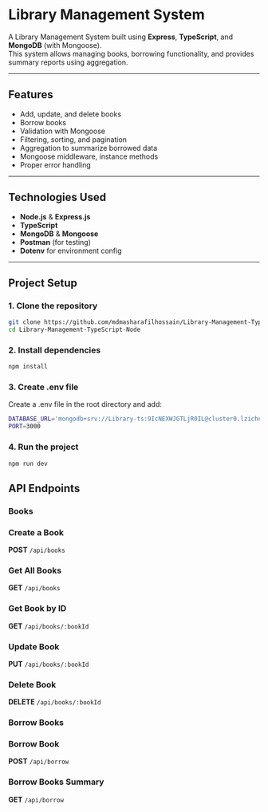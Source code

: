 # Library Management System 

A Library Management System built using **Express**, **TypeScript**, and **MongoDB** (with Mongoose).  
This system allows managing books, borrowing functionality, and provides summary reports using aggregation.

---

## Features

- Add, update, and delete books
- Borrow books 
- Validation with Mongoose
- Filtering, sorting, and pagination
- Aggregation to summarize borrowed data
- Mongoose middleware, instance methods
- Proper error handling

---

## Technologies Used

- **Node.js** & **Express.js**
- **TypeScript**
- **MongoDB** & **Mongoose**
- **Postman** (for testing)
- **Dotenv** for environment config

---

## Project Setup

### 1. Clone the repository

```bash
git clone https://github.com/mdmasharafilhossain/Library-Management-TypeScript-Node.js.git 
cd Library-Management-TypeScript-Node
```

### 2. Install dependencies


```bash
npm install
```

### 3. Create .env file
Create a .env file in the root directory and add:

```bash
DATABASE_URL='mongodb+srv://Library-ts:9IcNEXWJGTLjR0IL@cluster0.lzichn4.mongodb.net/Library-Ts?retryWrites=true&w=majority&appName=Cluster0'
PORT=3000
```

### 4. Run the project


```bash
npm run dev
```

## API Endpoints

### Books



### Create a Book 

**POST** `/api/books`
### Get All Books 

**GET** `/api/books`
### Get Book by ID

**GET** `/api/books/:bookId`
### Update Book

**PUT** `/api/books/:bookId`
### Delete Book

**DELETE** `/api/books/:bookId`


### Borrow Books

### Borrow Book

**POST** `/api/borrow`
### Borrow Books Summary

**GET** `/api/borrow`




